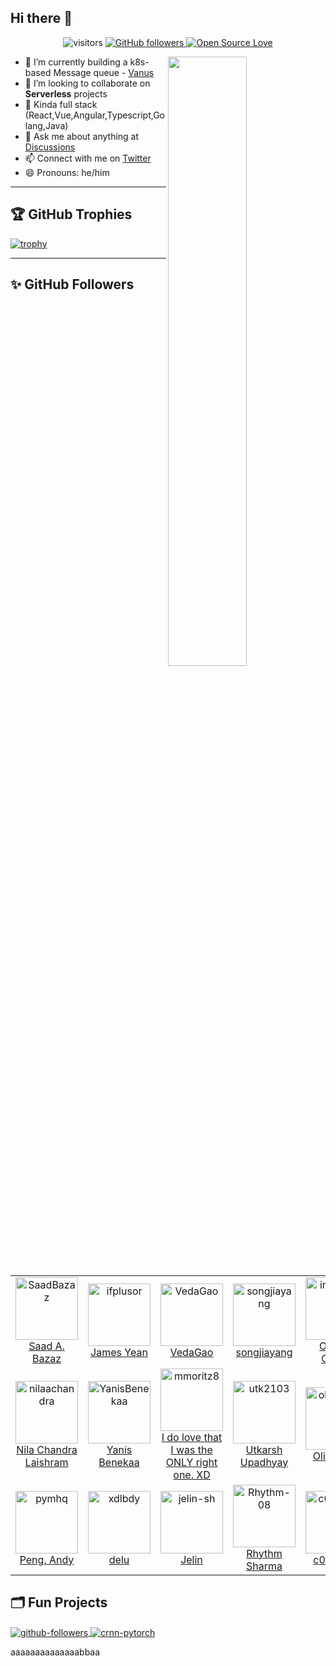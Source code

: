## Hi there 👋
<!-- -->
<div align="center">

![visitors](https://visitor-badge.laobi.icu/badge?page_id=jieding-is-dingjie)
<a href="https://github.com/JieDing?tab=followers">
<img alt="GitHub followers" src="https://img.shields.io/github/followers/JieDing?color=green&logo=github">
</a>
[![Open Source Love](https://badges.frapsoft.com/os/v1/open-source.svg?v=102)](https://github.com/ellerbrock/open-source-badge/)

</div>

[<img align="right" width="50%" src="https://github-readme-stats.vercel.app/api?username=jieding&theme=gruvbox&show_icons=true">](https://github-readme-stats.vercel.app/api?username=jieding&show_icons=true&theme=gruvbox)

- 🌱 I’m currently building a k8s-based Message queue - [Vanus]
- 👯 I’m looking to collaborate on **Serverless** projects
- 🤔 Kinda full stack (React,Vue,Angular,Typescript,Golang,Java)
- 💬 Ask me about anything at [Discussions]
- 📫 Connect with me on [Twitter]
- 😄 Pronouns: he/him

---

## 🏆 GitHub Trophies

[![trophy](https://github-profile-trophy.vercel.app/?username=JieDing&theme=onedark&column=7)](https://github.com/ryo-ma/github-profile-trophy)

---

## ✨ GitHub Followers
<!--ACTION_START_FLAG:github-followers-->
<table>
  <tr>
    <td align="center">
        <a href="https://github.com/SaadBazaz">
            <img src="https://avatars2.githubusercontent.com/u/51885228" width="100px;" alt="SaadBazaz"/>
        </a>
        <br />
        <a href="https://github.com/SaadBazaz">Saad A. Bazaz</a>
    </td>
    <td align="center">
        <a href="https://github.com/ifplusor">
            <img src="https://avatars2.githubusercontent.com/u/9999114" width="100px;" alt="ifplusor"/>
        </a>
        <br />
        <a href="https://github.com/ifplusor">James Yean</a>
    </td>
    <td align="center">
        <a href="https://github.com/VedaGao">
            <img src="https://avatars2.githubusercontent.com/u/103040022" width="100px;" alt="VedaGao"/>
        </a>
        <br />
        <a href="https://github.com/VedaGao">VedaGao</a>
    </td>
    <td align="center">
        <a href="https://github.com/songjiayang">
            <img src="https://avatars2.githubusercontent.com/u/1459834" width="100px;" alt="songjiayang"/>
        </a>
        <br />
        <a href="https://github.com/songjiayang"> songjiayang</a>
    </td>
    <td align="center">
        <a href="https://github.com/inannan423">
            <img src="https://avatars2.githubusercontent.com/u/83146544" width="100px;" alt="inannan423"/>
        </a>
        <br />
        <a href="https://github.com/inannan423">Orange Cheng</a>
    </td>
    <td align="center">
        <a href="https://github.com/manzil-infinity180">
            <img src="https://avatars2.githubusercontent.com/u/119070053" width="100px;" alt="manzil-infinity180"/>
        </a>
        <br />
        <a href="https://github.com/manzil-infinity180">Rahul Vishwakarma</a>
    </td>
    <td align="center">
        <a href="https://github.com/imhilla">
            <img src="https://avatars2.githubusercontent.com/u/58479445" width="100px;" alt="imhilla"/>
        </a>
        <br />
        <a href="https://github.com/imhilla">Hillary Kiptoo</a>
    </td>
  </tr>
  <tr>
    <td align="center">
        <a href="https://github.com/nilaachandra">
            <img src="https://avatars2.githubusercontent.com/u/126670489" width="100px;" alt="nilaachandra"/>
        </a>
        <br />
        <a href="https://github.com/nilaachandra">Nila Chandra Laishram</a>
    </td>
    <td align="center">
        <a href="https://github.com/YanisBenekaa">
            <img src="https://avatars2.githubusercontent.com/u/70474177" width="100px;" alt="YanisBenekaa"/>
        </a>
        <br />
        <a href="https://github.com/YanisBenekaa">Yanis Benekaa</a>
    </td>
    <td align="center">
        <a href="https://github.com/mmoritz8">
            <img src="https://avatars2.githubusercontent.com/u/160292002" width="100px;" alt="mmoritz8"/>
        </a>
        <br />
        <a href="https://github.com/mmoritz8">I do love that I was the ONLY right one. XD</a>
    </td>
    <td align="center">
        <a href="https://github.com/utk2103">
            <img src="https://avatars2.githubusercontent.com/u/118432516" width="100px;" alt="utk2103"/>
        </a>
        <br />
        <a href="https://github.com/utk2103">Utkarsh Upadhyay </a>
    </td>
    <td align="center">
        <a href="https://github.com/oliver-lou">
            <img src="https://avatars2.githubusercontent.com/u/73122994" width="100px;" alt="oliver-lou"/>
        </a>
        <br />
        <a href="https://github.com/oliver-lou">Oliver Lou</a>
    </td>
    <td align="center">
        <a href="https://github.com/kieyp">
            <img src="https://avatars2.githubusercontent.com/u/87386767" width="100px;" alt="kieyp"/>
        </a>
        <br />
        <a href="https://github.com/kieyp">Boniface</a>
    </td>
    <td align="center">
        <a href="https://github.com/wenfengwang">
            <img src="https://avatars2.githubusercontent.com/u/9766821" width="100px;" alt="wenfengwang"/>
        </a>
        <br />
        <a href="https://github.com/wenfengwang">wells</a>
    </td>
  </tr>
  <tr>
    <td align="center">
        <a href="https://github.com/pymhq">
            <img src="https://avatars2.githubusercontent.com/u/80087186" width="100px;" alt="pymhq"/>
        </a>
        <br />
        <a href="https://github.com/pymhq">Peng, Andy</a>
    </td>
    <td align="center">
        <a href="https://github.com/xdlbdy">
            <img src="https://avatars2.githubusercontent.com/u/4382157" width="100px;" alt="xdlbdy"/>
        </a>
        <br />
        <a href="https://github.com/xdlbdy">delu</a>
    </td>
    <td align="center">
        <a href="https://github.com/jelin-sh">
            <img src="https://avatars2.githubusercontent.com/u/37699558" width="100px;" alt="jelin-sh"/>
        </a>
        <br />
        <a href="https://github.com/jelin-sh">Jelin</a>
    </td>
    <td align="center">
        <a href="https://github.com/Rhythm-08">
            <img src="https://avatars2.githubusercontent.com/u/64489317" width="100px;" alt="Rhythm-08"/>
        </a>
        <br />
        <a href="https://github.com/Rhythm-08">Rhythm Sharma</a>
    </td>
    <td align="center">
        <a href="https://github.com/c0d33ngr">
            <img src="https://avatars2.githubusercontent.com/u/106184818" width="100px;" alt="c0d33ngr"/>
        </a>
        <br />
        <a href="https://github.com/c0d33ngr">c0d33ngr</a>
    </td>
    <td align="center">
        <a href="https://github.com/trucdp">
            <img src="https://avatars2.githubusercontent.com/u/72937605" width="100px;" alt="trucdp"/>
        </a>
        <br />
        <a href="https://github.com/trucdp">Truc Pham</a>
    </td>
    <td align="center">
        <a href="https://github.com/Michaelg22">
            <img src="https://avatars2.githubusercontent.com/u/62085623" width="100px;" alt="Michaelg22"/>
        </a>
        <br />
        <a href="https://github.com/Michaelg22">MikeG</a>
    </td>
  </tr>
</table>
<!--ACTION_END_FLAG:github-followers-->

## 🗂️ Fun Projects

<a href="https://github.com/JieDing/github-followers-action">
  <img align="center" src="https://github-readme-stats.vercel.app/api/pin/?username=JieDing&repo=github-followers&show_icons=true&line_height=27&title_color=6aa6f8&text_color=8a919a&icon_color=6aa6f8&bg_color=22272e" alt="github-followers" />
</a>

<a href="https://github.com/JieDing/JieDing">
  <img align="center" src="https://github-readme-stats.vercel.app/api/pin/?username=JieDing&repo=JieDing&show_icons=true&line_height=27&title_color=6aa6f8&text_color=8a919a&icon_color=6aa6f8&bg_color=22272e" alt="crnn-pytorch" />
</a>

[Twitter]: https://twitter.com/Jay_Ding_
[Discussions]: https://github.com/JieDing/JieDing/discussions/new
[blogs]: https://jieding.io
[vanus]: https://github.com/linkall-labs/vanus
aaaaaaaaaaaaaabbaa
